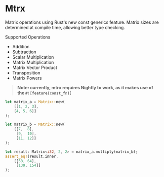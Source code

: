 # Mtrx

Matrix operations using Rust's new const generics feature. Matrix sizes are determined at compile
time, allowing better type checking. 

Supported Operations
- Addition
- Subtraction
- Scalar Multiplication
- Matrix Multiplication
- Matrix Vector Product
- Transposition
- Matrix Powers

> **Note: currently, mtrx requires Nightly to work, as it makes use of the `#![feature(const_fn)]`**

```Rust
let matrix_a = Matrix::new(
    [[1, 2, 3], 
    [4, 5, 6]]
);

let matrix_b = Matrix::new(
    [[7,  8],
     [9,  10], 
     [11, 12]]
);

let result: Matrix<i32, 2, 2> = matrix_a.multiply(matrix_b);
assert_eq!(result.inner, 
    [[58, 64], 
     [139, 154]]
); 

```

